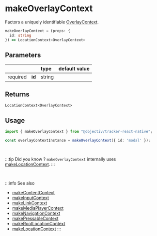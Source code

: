 # makeOverlayContext

Factors a uniquely identifiable [OverlayContext](/taxonomy/reference/location-contexts/OverlayContext.md).

```typescript
makeOverlayContext = (props: { 
  id: string
}) => LocationContext<OverlayContext>
```  

## Parameters
|          |        | type    | default value |
|:--------:|:-------|:--------|:--------------|
| required | **id** | string  |               |

## Returns
`LocationContext<OverlayContext>`

## Usage

```ts
import { makeOverlayContext } from "@objectiv/tracker-react-native";
```

```ts
const overlayContextInstance = makeOverlayContext({ id: 'modal' });
```

<br/>

:::tip Did you know ?
`makeOverlayContext` internally uses [makeLocationContext](/tracking/react-native/api-reference/common/factories/makeLocationContext.md).
:::

<br />

:::info See also
- [makeContentContext](/tracking/react-native/api-reference/common/factories/makeContentContext.md)
- [makeInputContext](/tracking/react-native/api-reference/common/factories/makeInputContext.md)
- [makeLinkContext](/tracking/react-native/api-reference/common/factories/makeLinkContext.md)
- [makeMediaPlayerContext](/tracking/react-native/api-reference/common/factories/makeMediaPlayerContext.md)
- [makeNavigationContext](/tracking/react-native/api-reference/common/factories/makeNavigationContext.md)
- [makePressableContext](/tracking/react-native/api-reference/common/factories/makePressableContext.md)
- [makeRootLocationContext](/tracking/react-native/api-reference/common/factories/makeRootLocationContext.md)
- [makeLocationContext](/tracking/react-native/api-reference/common/factories/makeLocationContext.md)
:::
